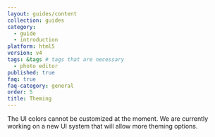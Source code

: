 ```yaml
---
layout: guides/content
collection: guides
category:
  - guide
  - introduction
platform: html5
version: v4
tags: &tags # tags that are necessary
  - photo editor
published: true
faq: true
faq-category: general
order: 5
title: Theming
---
```


The UI colors cannot be customized at the moment. We are currently working on a new UI system that will allow more theming options.
